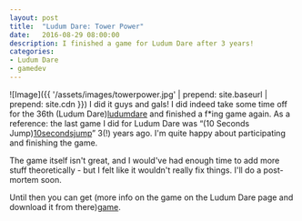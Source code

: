 ```yaml
---
layout: post
title:  "Ludum Dare: Tower Power"
date:   2016-08-29 08:00:00
description: I finished a game for Ludum Dare after 3 years!
categories:
- Ludum Dare
- gamedev
---
```


![Image]({{ '/assets/images/towerpower.jpg' | prepend: site.baseurl | prepend: site.cdn }})
I did it guys and gals! I did indeed take some time off for the 36th (Ludum Dare)[ludumdare] and finished a f*ing game again. 
As a reference: the last game I did for Ludum Dare was “(10 Seconds Jump)[10secondsjump]” 3(!) years ago. 
I'm quite happy about participating and finishing the game. 

The game itself isn't great, and I would've had enough time to add more stuff theoretically - but I felt like it 
wouldn't really fix things. I'll do a post-mortem soon.

Until then you can get (more info on the game on the Ludum Dare page and download it from there)[game].

[ludumdare]: http://ludumdare.com/compo/
[10secondsjump]: http://ludumdare.com/compo/ludum-dare-27/?action=preview&uid=7316
[game]: http://ludumdare.com/compo/ludum-dare-36/?action=preview&uid=7316
